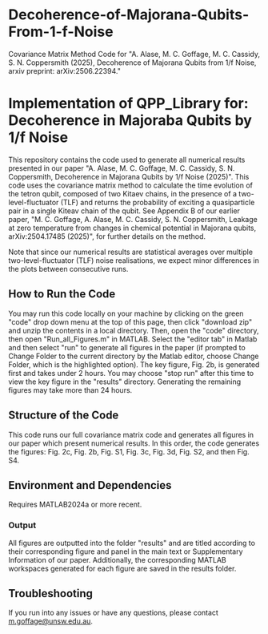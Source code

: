 # Decoherence-of-Majorana-Qubits-From-1-f-Noise
Covariance Matrix Method Code for "A. Alase, M. C. Goffage, M. C. Cassidy, S. N. Coppersmith (2025), Decoherence of Majorana Qubits from 1/f Noise, arxiv preprint: 	arXiv:2506.22394."
# Implementation of QPP_Library for: Decoherence in Majoraba Qubits by 1/f Noise

This repository contains the code used to generate all numerical results presented in our paper "A. Alase, M. C. Goffage, M. C. Cassidy, S. N. Coppersmith, Decoherence in Majorana Qubits by 1/f Noise (2025)". This code uses the covariance matrix method to calculate the time evolution of the tetron qubit, composed of two Kitaev chains, in the presence of a two-level-fluctuator (TLF) and returns the probability of exciting a quasiparticle pair in a single Kiteav chain of the qubit. See Appendix B of our earlier paper, "M. C. Goffage, A. Alase, M. C. Cassidy, S. N. Coppersmith, Leakage at zero temperature from changes in chemical potential in Majorana qubits, arXiv:2504.17485 (2025)", for further details on the method. 

Note that since our numerical results are statistical averages over multiple two-level-fluctuator (TLF) noise realisations, we expect minor differences in the plots between consecutive runs. 

## How to Run the Code
You may run this code locally on your machine by clicking on the green "code" drop down menu at the top of this page, then click "download zip" and unzip the contents in a local directory. Then, open the "code" directory, then open "Run_all_Figures.m" in MATLAB. Select the "editor tab" in Matlab and then select "run" to generate all figures in the paper (if prompted to Change Folder to the current directory by the Matlab editor, choose Change Folder, which is the highlighted option). The key figure, Fig. 2b, is generated first and takes under 2 hours. You may choose "stop run" after this time to view the key figure in the "results" directory. Generating the remaining figures may take more than 24 hours.


## Structure of the Code
This code runs our full covariance matrix code and generates all figures in our paper which present numerical results. In this order, the code generates the figures: Fig. 2c, Fig. 2b, Fig. S1, Fig. 3c, Fig. 3d, Fig. S2, and then Fig. S4. 

## Environment and Dependencies

Requires MATLAB2024a or more recent. 

### Output
All figures are outputted into the folder "results" and are titled according to their corresponding figure and panel in the main text or Supplementary Information of our paper. Additionally, the corresponding MATLAB workspaces generated for each figure are saved in the results folder. 

## Troubleshooting

If you run into any issues or have any questions, please contact m.goffage@unsw.edu.au. 

